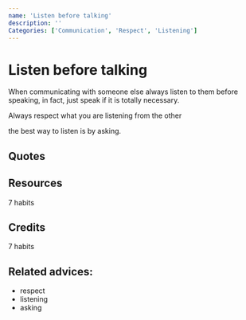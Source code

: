 ```yaml
---
name: 'Listen before talking'
description: ''
Categories: ['Communication', 'Respect', 'Listening']
---
```

# Listen before talking

When communicating with someone else always listen to them before speaking, in fact, just speak if it is totally necessary.

Always respect what you are listening from the other

the best way to listen is by asking.


## Quotes

## Resources

7 habits

## Credits

7 habits

## Related advices:

- respect
- listening
- asking
